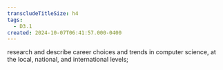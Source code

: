 ```yaml
---
transcludeTitleSize: h4
tags:
  - D3.1
created: 2024-10-07T06:41:57.000-0400
---
```

research and describe career choices and trends in computer science, at the local, national, and international levels;